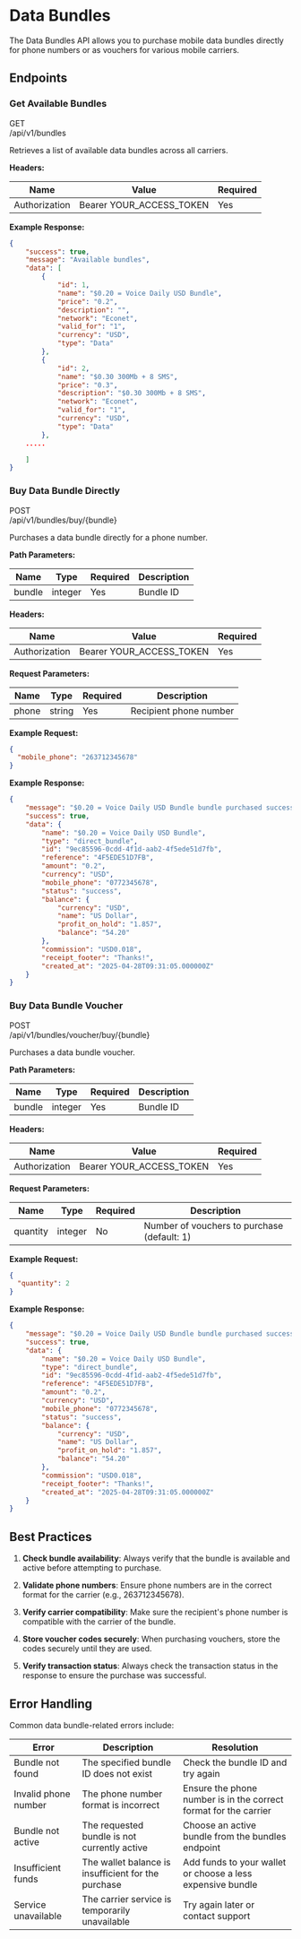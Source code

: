 # Data Bundles

The Data Bundles API allows you to purchase mobile data bundles directly for phone numbers or as vouchers for various mobile carriers.

## Endpoints

### Get Available Bundles

<div class="api-method get">GET</div>
<div class="endpoint">/api/v1/bundles</div>

Retrieves a list of available data bundles across all carriers.

**Headers:**

| Name | Value | Required |
|------|-------|----------|
| Authorization | Bearer YOUR_ACCESS_TOKEN | Yes |

**Example Response:**
```json
{
    "success": true,
    "message": "Available bundles",
    "data": [
        {
            "id": 1,
            "name": "$0.20 = Voice Daily USD Bundle",
            "price": "0.2",
            "description": "",
            "network": "Econet",
            "valid_for": "1",
            "currency": "USD",
            "type": "Data"
        },
        {
            "id": 2,
            "name": "$0.30 300Mb + 8 SMS",
            "price": "0.3",
            "description": "$0.30 300Mb + 8 SMS",
            "network": "Econet",
            "valid_for": "1",
            "currency": "USD",
            "type": "Data"
        },
   	.....

    ]
}
```

### Buy Data Bundle Directly

<div class="api-method post">POST</div>
<div class="endpoint">/api/v1/bundles/buy/{bundle}</div>

Purchases a data bundle directly for a phone number.

**Path Parameters:**

| Name | Type | Required | Description |
|------|------|----------|-------------|
| bundle | integer | Yes | Bundle ID |

**Headers:**

| Name | Value | Required |
|------|-------|----------|
| Authorization | Bearer YOUR_ACCESS_TOKEN | Yes |

**Request Parameters:**

| Name | Type | Required | Description |
|------|------|----------|-------------|
| phone | string | Yes | Recipient phone number |

**Example Request:**
```json
{
  "mobile_phone": "263712345678"
}
```

**Example Response:**
```json
{
    "message": "$0.20 = Voice Daily USD Bundle bundle purchased successfully",
    "success": true,
    "data": {
        "name": "$0.20 = Voice Daily USD Bundle",
        "type": "direct_bundle",
        "id": "9ec85596-0cdd-4f1d-aab2-4f5ede51d7fb",
        "reference": "4F5EDE51D7FB",
        "amount": "0.2",
        "currency": "USD",
        "mobile_phone": "0772345678",
        "status": "success",
        "balance": {
            "currency": "USD",
            "name": "US Dollar",
            "profit_on_hold": "1.857",
            "balance": "54.20"
        },
        "commission": "USD0.018",
        "receipt_footer": "Thanks!",
        "created_at": "2025-04-28T09:31:05.000000Z"
    }
}
```

### Buy Data Bundle Voucher

<div class="api-method post">POST</div>
<div class="endpoint">/api/v1/bundles/voucher/buy/{bundle}</div>

Purchases a data bundle voucher.

**Path Parameters:**

| Name | Type | Required | Description |
|------|------|----------|-------------|
| bundle | integer | Yes | Bundle ID |

**Headers:**

| Name | Value | Required |
|------|-------|----------|
| Authorization | Bearer YOUR_ACCESS_TOKEN | Yes |

**Request Parameters:**

| Name | Type | Required | Description |
|------|------|----------|-------------|
| quantity | integer | No | Number of vouchers to purchase (default: 1) |

**Example Request:**
```json
{
  "quantity": 2
}
```

**Example Response:**
```json
{
    "message": "$0.20 = Voice Daily USD Bundle bundle purchased successfully",
    "success": true,
    "data": {
        "name": "$0.20 = Voice Daily USD Bundle",
        "type": "direct_bundle",
        "id": "9ec85596-0cdd-4f1d-aab2-4f5ede51d7fb",
        "reference": "4F5EDE51D7FB",
        "amount": "0.2",
        "currency": "USD",
        "mobile_phone": "0772345678",
        "status": "success",
        "balance": {
            "currency": "USD",
            "name": "US Dollar",
            "profit_on_hold": "1.857",
            "balance": "54.20"
        },
        "commission": "USD0.018",
        "receipt_footer": "Thanks!",
        "created_at": "2025-04-28T09:31:05.000000Z"
    }
}
```

## Best Practices

1. **Check bundle availability**: Always verify that the bundle is available and active before attempting to purchase.

2. **Validate phone numbers**: Ensure phone numbers are in the correct format for the carrier (e.g., 263712345678).

3. **Verify carrier compatibility**: Make sure the recipient's phone number is compatible with the carrier of the bundle.

4. **Store voucher codes securely**: When purchasing vouchers, store the codes securely until they are used.

5. **Verify transaction status**: Always check the transaction status in the response to ensure the purchase was successful.

## Error Handling

Common data bundle-related errors include:

| Error | Description | Resolution |
|-------|-------------|------------|
| Bundle not found | The specified bundle ID does not exist | Check the bundle ID and try again |
| Invalid phone number | The phone number format is incorrect | Ensure the phone number is in the correct format for the carrier |
| Bundle not active | The requested bundle is not currently active | Choose an active bundle from the bundles endpoint |
| Insufficient funds | The wallet balance is insufficient for the purchase | Add funds to your wallet or choose a less expensive bundle |
| Service unavailable | The carrier service is temporarily unavailable | Try again later or contact support |
